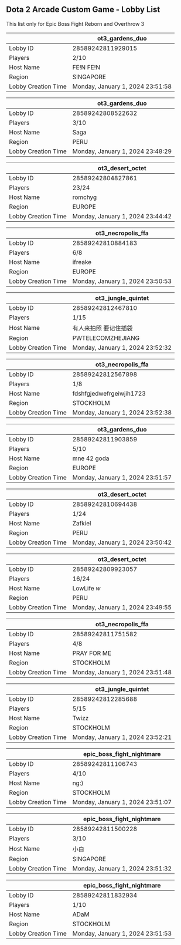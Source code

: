 ## Dota 2 Arcade Custom Game - Lobby List

This list only for Epic Boss Fight Reborn and Overthrow 3

|  | ot3_gardens_duo |
| ------ | ------ |
| Lobby ID | 28589242811929015 |
| Players | 2/10 |
| Host Name | FE!N FE!N |
| Region | SINGAPORE |
| Lobby Creation Time | Monday, January 1, 2024 23:51:58 |


|  | ot3_gardens_duo |
| ------ | ------ |
| Lobby ID | 28589242808522632 |
| Players | 3/10 |
| Host Name | Saga |
| Region | PERU |
| Lobby Creation Time | Monday, January 1, 2024 23:48:29 |


|  | ot3_desert_octet |
| ------ | ------ |
| Lobby ID | 28589242804827861 |
| Players | 23/24 |
| Host Name | romchyg |
| Region | EUROPE |
| Lobby Creation Time | Monday, January 1, 2024 23:44:42 |


|  | ot3_necropolis_ffa |
| ------ | ------ |
| Lobby ID | 28589242810884183 |
| Players | 6/8 |
| Host Name | ifreake |
| Region | EUROPE |
| Lobby Creation Time | Monday, January 1, 2024 23:50:53 |


|  | ot3_jungle_quintet |
| ------ | ------ |
| Lobby ID | 28589242812467810 |
| Players | 1/15 |
| Host Name | 有人来拍照 要记住插袋 |
| Region | PWTELECOMZHEJIANG |
| Lobby Creation Time | Monday, January 1, 2024 23:52:32 |


|  | ot3_necropolis_ffa |
| ------ | ------ |
| Lobby ID | 28589242812567898 |
| Players | 1/8 |
| Host Name | fdshfgjedwefrgeiwjih1723 |
| Region | STOCKHOLM |
| Lobby Creation Time | Monday, January 1, 2024 23:52:38 |


|  | ot3_gardens_duo |
| ------ | ------ |
| Lobby ID | 28589242811903859 |
| Players | 5/10 |
| Host Name | mne 42 goda |
| Region | EUROPE |
| Lobby Creation Time | Monday, January 1, 2024 23:51:57 |


|  | ot3_desert_octet |
| ------ | ------ |
| Lobby ID | 28589242810694438 |
| Players | 1/24 |
| Host Name | Zafkiel |
| Region | PERU |
| Lobby Creation Time | Monday, January 1, 2024 23:50:42 |


|  | ot3_desert_octet |
| ------ | ------ |
| Lobby ID | 28589242809923057 |
| Players | 16/24 |
| Host Name | LowLife *w* |
| Region | PERU |
| Lobby Creation Time | Monday, January 1, 2024 23:49:55 |


|  | ot3_necropolis_ffa |
| ------ | ------ |
| Lobby ID | 28589242811751582 |
| Players | 4/8 |
| Host Name | PRAY FOR ME |
| Region | STOCKHOLM |
| Lobby Creation Time | Monday, January 1, 2024 23:51:48 |


|  | ot3_jungle_quintet |
| ------ | ------ |
| Lobby ID | 28589242812285688 |
| Players | 5/15 |
| Host Name | Twizz |
| Region | STOCKHOLM |
| Lobby Creation Time | Monday, January 1, 2024 23:52:21 |


|  | epic_boss_fight_nightmare |
| ------ | ------ |
| Lobby ID | 28589242811106743 |
| Players | 4/10 |
| Host Name | ng:) |
| Region | STOCKHOLM |
| Lobby Creation Time | Monday, January 1, 2024 23:51:07 |


|  | epic_boss_fight_nightmare |
| ------ | ------ |
| Lobby ID | 28589242811500228 |
| Players | 3/10 |
| Host Name | 小白 |
| Region | SINGAPORE |
| Lobby Creation Time | Monday, January 1, 2024 23:51:32 |


|  | epic_boss_fight_nightmare |
| ------ | ------ |
| Lobby ID | 28589242811832934 |
| Players | 1/10 |
| Host Name | ADaM |
| Region | STOCKHOLM |
| Lobby Creation Time | Monday, January 1, 2024 23:51:53 |


